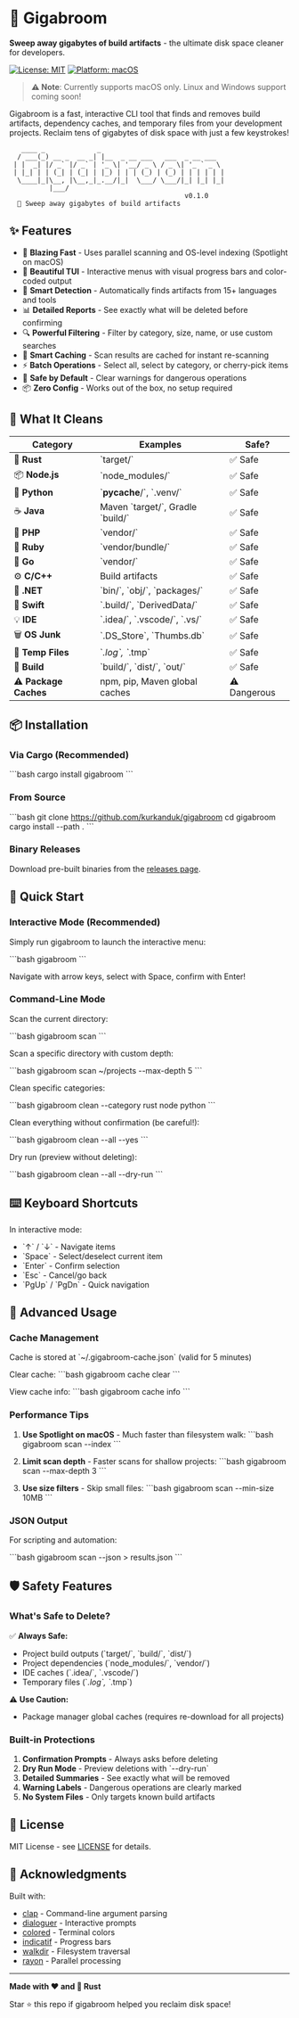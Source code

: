 # 🧹 Gigabroom

**Sweep away gigabytes of build artifacts** - the ultimate disk space cleaner for developers.

[![License: MIT](https://img.shields.io/badge/License-MIT-yellow.svg)](https://opensource.org/licenses/MIT)
[![Platform: macOS](https://img.shields.io/badge/Platform-macOS-blue.svg)](https://www.apple.com/macos/)

> **⚠️ Note**: Currently supports macOS only. Linux and Windows support coming soon!

Gigabroom is a fast, interactive CLI tool that finds and removes build artifacts, dependency caches, and temporary files from your development projects. Reclaim tens of gigabytes of disk space with just a few keystrokes!

```
   ____ _             _
  / ___(_) __ _  __ _| |__  _ __ ___   ___  _ __ ___
 | |  _| |/ _` |/ _` | '_ \| '__/ _ \ / _ \| '_ ` _ \
 | |_| | | (_| | (_| | |_) | | | (_) | (_) | | | | | |
  \____|_|\__, |\__,_|_.__/|_|  \___/ \___/|_| |_| |_|
          |___/
                                            v0.1.0
  🧹 Sweep away gigabytes of build artifacts
```

## ✨ Features

- 🚀 **Blazing Fast** - Uses parallel scanning and OS-level indexing (Spotlight on macOS)
- 🎨 **Beautiful TUI** - Interactive menus with visual progress bars and color-coded output
- 🎯 **Smart Detection** - Automatically finds artifacts from 15+ languages and tools
- 📊 **Detailed Reports** - See exactly what will be deleted before confirming
- 🔍 **Powerful Filtering** - Filter by category, size, name, or use custom searches
- 💾 **Smart Caching** - Scan results are cached for instant re-scanning
- ⚡ **Batch Operations** - Select all, select by category, or cherry-pick items
- 🔐 **Safe by Default** - Clear warnings for dangerous operations
- 📦 **Zero Config** - Works out of the box, no setup required

## 🎯 What It Cleans

| Category | Examples | Safe? |
|----------|----------|-------|
| 🦀 **Rust** | \`target/\` | ✅ Safe |
| 📦 **Node.js** | \`node_modules/\` | ✅ Safe |
| 🐍 **Python** | \`__pycache__/\`, \`.venv/\` | ✅ Safe |
| ☕ **Java** | Maven \`target/\`, Gradle \`build/\` | ✅ Safe |
| 🐘 **PHP** | \`vendor/\` | ✅ Safe |
| 💎 **Ruby** | \`vendor/bundle/\` | ✅ Safe |
| 🐹 **Go** | \`vendor/\` | ✅ Safe |
| ⚙️ **C/C++** | Build artifacts | ✅ Safe |
| 🔷 **.NET** | \`bin/\`, \`obj/\`, \`packages/\` | ✅ Safe |
| 🦢 **Swift** | \`.build/\`, \`DerivedData/\` | ✅ Safe |
| 💡 **IDE** | \`.idea/\`, \`.vscode/\`, \`.vs/\` | ✅ Safe |
| 🗑️ **OS Junk** | \`.DS_Store\`, \`Thumbs.db\` | ✅ Safe |
| 📝 **Temp Files** | \`*.log\`, \`*.tmp\` | ✅ Safe |
| 📁 **Build** | \`build/\`, \`dist/\`, \`out/\` | ✅ Safe |
| ⚠️ **Package Caches** | npm, pip, Maven global caches | ⚠️ Dangerous |

## 📦 Installation

### Via Cargo (Recommended)

\`\`\`bash
cargo install gigabroom
\`\`\`

### From Source

\`\`\`bash
git clone https://github.com/kurkanduk/gigabroom
cd gigabroom
cargo install --path .
\`\`\`

### Binary Releases

Download pre-built binaries from the [releases page](https://github.com/kurkanduk/gigabroom/releases).

## 🚀 Quick Start

### Interactive Mode (Recommended)

Simply run gigabroom to launch the interactive menu:

\`\`\`bash
gigabroom
\`\`\`

Navigate with arrow keys, select with Space, confirm with Enter!

### Command-Line Mode

Scan the current directory:

\`\`\`bash
gigabroom scan
\`\`\`

Scan a specific directory with custom depth:

\`\`\`bash
gigabroom scan ~/projects --max-depth 5
\`\`\`

Clean specific categories:

\`\`\`bash
gigabroom clean --category rust node python
\`\`\`

Clean everything without confirmation (be careful!):

\`\`\`bash
gigabroom clean --all --yes
\`\`\`

Dry run (preview without deleting):

\`\`\`bash
gigabroom clean --all --dry-run
\`\`\`

## ⌨️ Keyboard Shortcuts

In interactive mode:

- \`↑\` / \`↓\` - Navigate items
- \`Space\` - Select/deselect current item
- \`Enter\` - Confirm selection
- \`Esc\` - Cancel/go back
- \`PgUp\` / \`PgDn\` - Quick navigation

## 🔧 Advanced Usage

### Cache Management

Cache is stored at \`~/.gigabroom-cache.json\` (valid for 5 minutes)

Clear cache:
\`\`\`bash
gigabroom cache clear
\`\`\`

View cache info:
\`\`\`bash
gigabroom cache info
\`\`\`

### Performance Tips

1. **Use Spotlight on macOS** - Much faster than filesystem walk:
   \`\`\`bash
   gigabroom scan --index
   \`\`\`

2. **Limit scan depth** - Faster scans for shallow projects:
   \`\`\`bash
   gigabroom scan --max-depth 3
   \`\`\`

3. **Use size filters** - Skip small files:
   \`\`\`bash
   gigabroom scan --min-size 10MB
   \`\`\`

### JSON Output

For scripting and automation:

\`\`\`bash
gigabroom scan --json > results.json
\`\`\`

## 🛡️ Safety Features

### What's Safe to Delete?

✅ **Always Safe:**
- Project build outputs (\`target/\`, \`build/\`, \`dist/\`)
- Project dependencies (\`node_modules/\`, \`vendor/\`)
- IDE caches (\`.idea/\`, \`.vscode/\`)
- Temporary files (\`*.log\`, \`*.tmp\`)

⚠️ **Use Caution:**
- Package manager global caches (requires re-download for all projects)

### Built-in Protections

1. **Confirmation Prompts** - Always asks before deleting
2. **Dry Run Mode** - Preview deletions with \`--dry-run\`
3. **Detailed Summaries** - See exactly what will be removed
4. **Warning Labels** - Dangerous operations are clearly marked
5. **No System Files** - Only targets known build artifacts

## 📄 License

MIT License - see [LICENSE](LICENSE) for details.

## 🙏 Acknowledgments

Built with:
- [clap](https://github.com/clap-rs/clap) - Command-line argument parsing
- [dialoguer](https://github.com/console-rs/dialoguer) - Interactive prompts
- [colored](https://github.com/colored-rs/colored) - Terminal colors
- [indicatif](https://github.com/console-rs/indicatif) - Progress bars
- [walkdir](https://github.com/BurntSushi/walkdir) - Filesystem traversal
- [rayon](https://github.com/rayon-rs/rayon) - Parallel processing

---

**Made with ❤️ and 🦀 Rust**

Star ⭐ this repo if gigabroom helped you reclaim disk space!

